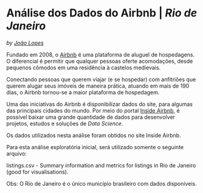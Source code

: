# Análise dos Dados do Airbnb | *Rio de Janeiro*
*by [João Lopes](https://www.linkedin.com/in/joaovitor-lopes-058a60230/)*

Fundado em 2008, o [Airbnb](https://www.airbnb.com.br/) é uma plataforma de aluguel de hospedagens. O diferencial é permitir que qualquer pessoas oferte acomodações, desde pequenos cômodos em uma residência à castelos medievais.

Conectando pessoas que querem viajar (e se hospedar) com anfitriões que querem alugar seus imóveis de maneira prática, atuando em mais de 190 dias, o Airbnb tornou-se a maior plataforma de hospedagem.

Uma das iniciativas do Airbnb é disponibilizar dados do site, para algumas das principais cidades do mundo. Por meio do portal [Inside Airbnb](http://insideairbnb.com/get-the-data.html), é possível baixar uma grande quantidade de dados para desenvolver projetos, estudos e soluções de *Data Science*.

Os dados utilizados nesta análise foram obtidos no site Inside Airbnb.

Para esta análise exploratória inicial, será utilizado somente o seguinte arquivo:

listings.csv - Summary information and metrics for listings in Rio de Janeiro (good for visualisations).

Obs: O Rio de Janeiro é o único município brasileiro com dados disponíveis.
